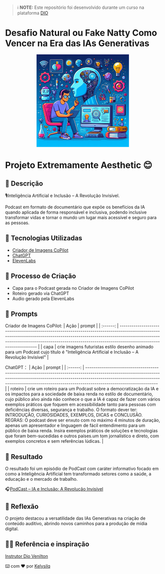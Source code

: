> ℹ️ **NOTE:** Este repositório foi desenvolvido durante um curso na plataforma [DIO](https://dio.me)
# Desafio Natural ou Fake Natty Como Vencer na Era das IAs Generativas


<div align="center">
<img src="https://github.com/Kelysilq/Desafio-Natural-ou-Fake-Natty-Como-Vencer-na-Era-das-IAs-Generativas/blob/main/Imagem_ProdCast.jpg" alt="capa" width="300">
</div>


# Projeto Extremamente Aesthetic 😊
## 📒 Descrição
🎙️Inteligência Artificial e Inclusão – A Revolução Invisível.

Podcast em formato de documentário que expõe os benefícios da IA quando aplicada de forma responsável e inclusiva, podendo inclusive transformar vidas e tornar o mundo um lugar mais acessível e seguro para as pessoas.

## 🤖 Tecnologias Utilizadas

- [Criador de Imagens  CoPilot](https://copilot.microsoft.com/images/create?cc=st&msockid=1da3bb3c5a8a6aac04cbaeb85b286bc3)
- [ChatGPT](https://chat.openai.com/) 
- [ElevenLabs](https://beta.elevenlabs.io/)

## 🧐 Processo de Criação
- Capa para o Podcast gerada no Criador de Imagens  CoPilot
- Roteiro gerado via ChatGPT
- Audio gerado pela ElevenLabs

## 🧠 Prompts
Criador de Imagens  CoPilot:
|   Ação   | prompt                                                                                                                                                                                                                                                                         |
| :------: | ------------------------------------------------------------------------------------------------------------------------------------------------------------------------------------------------------------------------------------------------------------------------------ |
|  capa    | crie imagens futuristas estilo desenho animado para um Podcast cujo título é "Inteligência Artificial e Inclusão – A Revolução Invisível"                                                                                                  |

ChatGPT：
|   Ação   | prompt                                                                                                                                                                                                                                                                         |
| :------: | ------------------------------------------------------------------------------------------------------------------------------------------------------------------------------------------------------------------------------------------------------------------------------ |
| roteiro | crie um roteiro para um Podcast sobre a democratização da IA e os impactos para a sociedade de baixa renda no estilo de documentário, cujo público alvo ainda não conhece o que a IA é capaz de fazer com vários exemplos práticos que foquem em acessibilidade tanto para pessoas com deficiências diversas, segurança e trabalho. O formato dever ter: INTRODUÇÃO, CURIOSIDADES, EXEMPLOS, DICAS  e CONCLUSÃO. REGRAS: O podcast deve ser enxuto com no máximo 4 minutos de duração, apenas  um apresentador e linguagem de fácil entendimento para um público de baixa renda. Insira exemplos práticos de soluções e tecnologias que foram bem-sucedidas e outros países.um tom jornalístico e direto, com exemplos concretos e sem referências lúdicas.                                                                |

## 🚀 Resultado
O resultado foi um episódio de PodCast com caráter informativo focado em como a Inteligência Artificial tem transformado setores como a saúde, a educação e o mercado de trabalho.


:headphones:[PodCast – IA e Inclusão: A Revolução Invisível](https://github.com/Kelysilq/Desafio-Natural-ou-Fake-Natty-Como-Vencer-na-Era-das-IAs-Generativas/commit/9f58b83ca77522f5626902e87b01ab8f9f23b176)

## 💭 Reflexão 
O projeto destacou a versatilidade das IAs Generativas na criação de conteúdo auditivo, abrindo novos caminhos para a produção de mídia digital.

  ## 👨‍💻 Referência e inspiração
[Instrutor Dio Venilton](https://github.com/digitalinnovationone/lab-natty-or-not/commits?author=falvojr)

⌨️ com ❤️ por [Kelysilq](https://github.com/Kelysilq)

